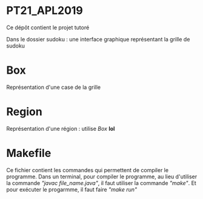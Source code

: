 # PT21_APL2019

Ce dépôt contient le projet tutoré

Dans le dossier sudoku : une interface graphique représentant la grille de sudoku

# Box

Représentation d'une case de la grille

# Region

Représentation d'une région : utilise *Box* **lol**

# Makefile
Ce fichier contient les commandes qui permettent de compiler le programme.
    Dans un terminal, pour compiler le programme, au lieu d'utiliser la commande *"javac file_name.java"*, il faut utiliser la commande *"make"*.
    Et pour exécuter le progarmme, il faut faire *"make run"*
  

